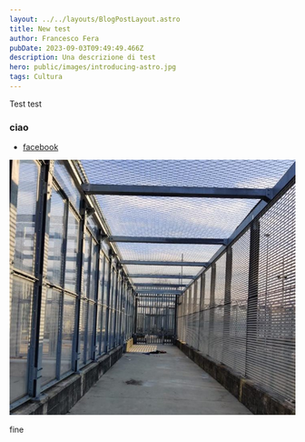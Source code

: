 ```yaml
---
layout: ../../layouts/BlogPostLayout.astro
title: New test
author: Francesco Fera
pubDate: 2023-09-03T09:49:49.466Z
description: Una descrizione di test
hero: public/images/introducing-astro.jpg
tags: Cultura
---
```

Test test 

### ciao

* [facebook](www.facebook.com)

![](public/images/approfondimento-cpr.jpg)

fine